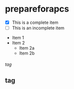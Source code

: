 # prepareforapcs

- [x] This is a complete item
- [ ] This is an incomplete item
* Item 1
* Item 2
  * Item 2a
  * Item 2b


<h6> tag
<h2> tag
